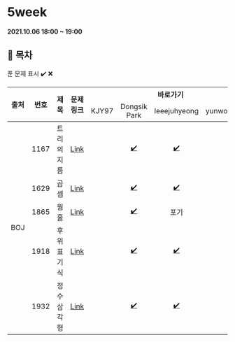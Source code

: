 # 5week

**2021.10.06 18:00 ~ 19:00**

## :bookmark_tabs: 목차

푼 문제 표시 ✔️ ❌

<table>
    <thead align="center">
        <tr>
            <th rowspan ="2" >출처</th>
            <th rowspan ="2">번호</th>
            <th rowspan ="2">제목</th>
            <th rowspan ="2">문제링크</th>
            <th colspan ="4">바로가기</th>
        </tr>
         <tr>
            <td>KJY97</td>
            <td>Dongsik Park</td>
            <td>leeejuhyeong</td>
            <td>yunwonjeong</td>
        </tr>
    </thead>
    <tbody  align="center">
    	<tr>
    		<td rowspan="5">BOJ</td>
    		<td>1167</td>
    		<td>트리의 지름</td>
    		<td><a href="https://www.acmicpc.net/problem/1167">Link</a></td>
            <td><a href=" "> </a></td>
            <td><a href="https://github.com/KJY97/Algo-Study/blob/main/5week/dongsiik/algo_1167_%EB%B0%95%EB%8F%99%EC%8B%9D_dfs.java">✔️</a></td>
            <td><a href="leeejuhyeong/algo_1167_이주형.java">✔️</a></td>
            <td><a href=" "> </a></td>
    	</tr>
    	<tr>
    		<td>1629</td>
    		<td>곱셈</td>
    		<td><a href="https://www.acmicpc.net/problem/1629">Link</a></td>
    		<td><a href=" "> </a></td>
    		<td><a href="https://github.com/KJY97/Algo-Study/blob/main/5week/dongsiik/algo_1629_%EB%B0%95%EB%8F%99%EC%8B%9D.java">✔️</a></td>
    		<td><a href="leeejuhyeong/algo_1629_이주형.java">✔️</a></td>
    		<td><a href=" "> </a></td>
    	</tr>
      <tr>
    		<td>1865</td>
    		<td>웜홀</td>
    		<td><a href="https://www.acmicpc.net/problem/1865">Link</a></td>
    		<td><a href=" "> </a></td>
    		<td><a href="https://github.com/KJY97/Algo-Study/blob/main/5week/dongsiik/algo_1865_%EB%B0%95%EB%8F%99%EC%8B%9D.java">✔️</a></td>
    		<td><a href=" "> </a>포기</td>
    		<td><a href=""> </a></td>
    	</tr>
      <tr>
    		<td>1918</td>
    		<td>후위 표기식</td>
    		<td><a href="https://www.acmicpc.net/problem/1918">Link</a></td>
    		<td><a href=" "> </a></td>
    		<td><a href="https://github.com/KJY97/Algo-Study/blob/main/5week/dongsiik/algo_1918_%EB%B0%95%EB%8F%99%EC%8B%9D.java">✔️</a></td>
    		<td><a href="leeejuhyeong/algo_1918_이주형.java">✔️</a></td>
    		<td><a href=" "> </a></td>
    	</tr>
      <tr>
    		<td>1932</td>
    		<td>정수 삼각형</td>
    		<td><a href="https://www.acmicpc.net/problem/1932">Link</a></td>
    		<td><a href=" ">  </a></td>
    		<td><a href="https://github.com/KJY97/Algo-Study/blob/main/5week/dongsiik/algo_1932_%EB%B0%95%EB%8F%99%EC%8B%9D.java">✔️</a></td>
    		<td><a href="leeejuhyeong/algo_1932_이주형.java">✔️</a></td>
    		<td><a href=" "> </a></td>
    	</tr>
    </tbody>
</table>

